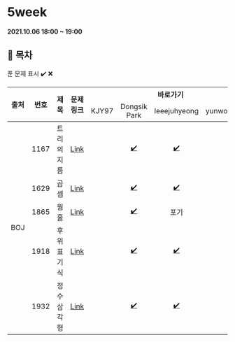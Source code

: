 # 5week

**2021.10.06 18:00 ~ 19:00**

## :bookmark_tabs: 목차

푼 문제 표시 ✔️ ❌

<table>
    <thead align="center">
        <tr>
            <th rowspan ="2" >출처</th>
            <th rowspan ="2">번호</th>
            <th rowspan ="2">제목</th>
            <th rowspan ="2">문제링크</th>
            <th colspan ="4">바로가기</th>
        </tr>
         <tr>
            <td>KJY97</td>
            <td>Dongsik Park</td>
            <td>leeejuhyeong</td>
            <td>yunwonjeong</td>
        </tr>
    </thead>
    <tbody  align="center">
    	<tr>
    		<td rowspan="5">BOJ</td>
    		<td>1167</td>
    		<td>트리의 지름</td>
    		<td><a href="https://www.acmicpc.net/problem/1167">Link</a></td>
            <td><a href=" "> </a></td>
            <td><a href="https://github.com/KJY97/Algo-Study/blob/main/5week/dongsiik/algo_1167_%EB%B0%95%EB%8F%99%EC%8B%9D_dfs.java">✔️</a></td>
            <td><a href="leeejuhyeong/algo_1167_이주형.java">✔️</a></td>
            <td><a href=" "> </a></td>
    	</tr>
    	<tr>
    		<td>1629</td>
    		<td>곱셈</td>
    		<td><a href="https://www.acmicpc.net/problem/1629">Link</a></td>
    		<td><a href=" "> </a></td>
    		<td><a href="https://github.com/KJY97/Algo-Study/blob/main/5week/dongsiik/algo_1629_%EB%B0%95%EB%8F%99%EC%8B%9D.java">✔️</a></td>
    		<td><a href="leeejuhyeong/algo_1629_이주형.java">✔️</a></td>
    		<td><a href=" "> </a></td>
    	</tr>
      <tr>
    		<td>1865</td>
    		<td>웜홀</td>
    		<td><a href="https://www.acmicpc.net/problem/1865">Link</a></td>
    		<td><a href=" "> </a></td>
    		<td><a href="https://github.com/KJY97/Algo-Study/blob/main/5week/dongsiik/algo_1865_%EB%B0%95%EB%8F%99%EC%8B%9D.java">✔️</a></td>
    		<td><a href=" "> </a>포기</td>
    		<td><a href=""> </a></td>
    	</tr>
      <tr>
    		<td>1918</td>
    		<td>후위 표기식</td>
    		<td><a href="https://www.acmicpc.net/problem/1918">Link</a></td>
    		<td><a href=" "> </a></td>
    		<td><a href="https://github.com/KJY97/Algo-Study/blob/main/5week/dongsiik/algo_1918_%EB%B0%95%EB%8F%99%EC%8B%9D.java">✔️</a></td>
    		<td><a href="leeejuhyeong/algo_1918_이주형.java">✔️</a></td>
    		<td><a href=" "> </a></td>
    	</tr>
      <tr>
    		<td>1932</td>
    		<td>정수 삼각형</td>
    		<td><a href="https://www.acmicpc.net/problem/1932">Link</a></td>
    		<td><a href=" ">  </a></td>
    		<td><a href="https://github.com/KJY97/Algo-Study/blob/main/5week/dongsiik/algo_1932_%EB%B0%95%EB%8F%99%EC%8B%9D.java">✔️</a></td>
    		<td><a href="leeejuhyeong/algo_1932_이주형.java">✔️</a></td>
    		<td><a href=" "> </a></td>
    	</tr>
    </tbody>
</table>

